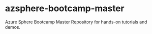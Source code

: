 # azsphere-bootcamp-master
Azure Sphere Bootcamp Master Repository for hands-on tutorials and demos.
